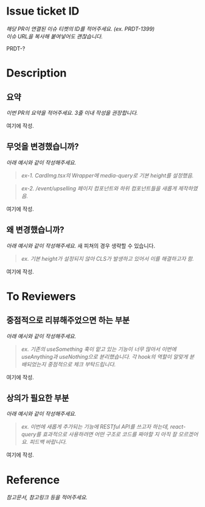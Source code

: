 # Issue ticket ID

_해당 PR이 연결된 이슈 티켓의 ID를 적어주세요. (ex. PRDT-1399)_  
_이슈 URL을 복사해 붙여넣어도 괜찮습니다._

PRDT-?

# Description

## 요약

_이번 PR의 요약을 적어주세요. 3줄 이내 작성을 권장합니다._

여기에 작성.

## 무엇을 변경했습니까?

_아래 예시와 같이 작성해주세요._

>  _ex-1. CardImg.tsx의 Wrapper에 media-query로 기본 height를 설정했음._

> _ex-2. /event/upselling 페이지 컴포넌트와 하위 컴포넌트들을 새롭게 제작하였음._

여기에 작성.

## 왜 변경했습니까?

_아래 예시와 같이 작성해주세요._ 새 피쳐의 경우 생략할 수 있습니다.

> _ex. 기본 height가 설정되지 않아 CLS가 발생하고 있어서 이를 해결하고자 함._

여기에 작성.

# To Reviewers

## 중점적으로 리뷰해주었으면 하는 부분

_아래 예시와 같이 작성해주세요._

> _ex. 기존의 useSomething 훅이 맡고 있는 기능이 너무 많아서 이번에 useAnything과 useNothing으로 분리했습니다. 각 hook의 역할이 알맞게 분배되었는지 중점적으로 체크 부탁드립니다._

여기에 작성.

## 상의가 필요한 부분

_아래 예시와 같이 작성해주세요._

> _ex. 이번에 새롭게 추가되는 기능에 RESTful API를 쓰고자 하는데, react-query를 효과적으로 사용하려면 어떤 구조로 코드를 짜야할 지 아직 잘 모르겠어요. 피드백 바랍니다._

여기에 작성.

# Reference

_참고문서, 참고링크 등을 적어주세요._
